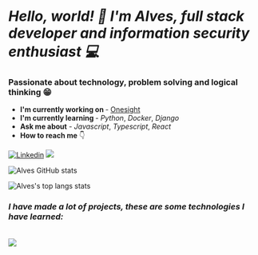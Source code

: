 # *Hello, world! 👋 I'm Alves, full stack developer and information security enthusiast 💻*

### Passionate about technology, problem solving and logical thinking 😁

<ul>
    <li> <b>I'm currently working on </b> - <a href="https://onesight.com.br/">Onesight</a></li>
    <li> <b>I'm currently learning </b> - <i>Python</i>, <i>Docker</i>, <i>Django</i></li>
    <li> <b>Ask me about</b> - <i>Javascript</i>, <i>Typescript</i>, <i>React</i> </li>
    <li> <b>How to reach me</b> 👇 </li>
</ul>

[![Linkedin](https://img.shields.io/badge/LinkedIn-0077B5?style=for-the-badge&logo=linkedin&logoColor=white)](https://www.linkedin.com/in/alves7/)
<a href="https://www.linkedin.com/in/alves7/"><img src="https://skillicons.dev/icons?i=discord" /></a>

![Alves GitHub stats](https://github-readme-stats.vercel.app/api?username=alvseven&show_icons=true&count_private=true&theme=tokyonight)
    
<img alt="Alves's top langs stats" src="https://github-readme-stats.vercel.app/api/top-langs/?username=alvseven&layout=compact&count_private=true" />

### *I have made a lot of projects, these are some technologies I have learned:*

<div style="display: inline_block">
<br/>
    <img src="https://skillicons.dev/icons?i=html,css,javascript,typescript,react,nextjs,styledcomponents,tailwind,sass,figma,vercel,nodejs,express,prisma,jest,python,django,postgres,git,bash,docker,heroku" />
</div><br/>
